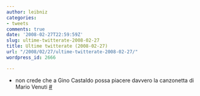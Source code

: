 ```yaml
---
author: leibniz
categories:
- tweets
comments: true
date: '2008-02-27T22:59:59Z'
slug: ultime-twitterate-2008-02-27
title: Ultime twitterate (2008-02-27)
url: "/2008/02/27/ultime-twitterate-2008-02-27/"
wordpress_id: 2666

---
```

* non crede che a Gino Castaldo possa piacere davvero la canzonetta di Mario Venuti [#](http://twitter.com/leibniz/statuses/763886045)


